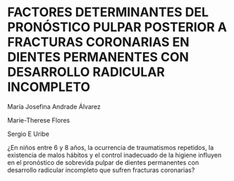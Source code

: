 # FACTORES	DETERMINANTES	DEL	PRONÓSTICO	PULPAR	POSTERIOR	A	FRACTURAS	CORONARIAS	EN	DIENTES	PERMANENTES	CON	DESARROLLO RADICULAR	INCOMPLETO

María	Josefina	Andrade	Álvarez	

Marie-Therese Flores

Sergio E Uribe

¿En	 niños	 entre	 6	 y	 8	 años,	 la	 ocurrencia	 de	 traumatismos	 repetidos,	 la	 existencia	 de	malos	 hábitos	 y	 el	 control	 inadecuado	 de	 la	 higiene	 influyen	 en	 el	 pronóstico	 de	sobrevida	 pulpar	 de	 dientes	 permanentes	 con	 desarrollo	 radicular	 incompleto	 que	sufren	fracturas	coronarias?